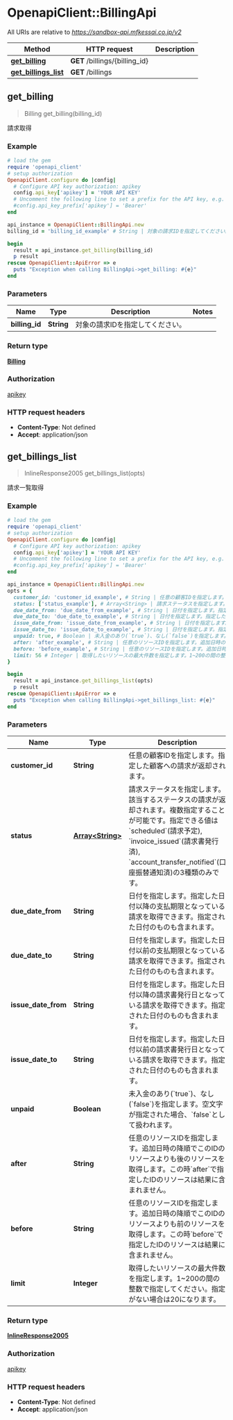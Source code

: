 # OpenapiClient::BillingApi

All URIs are relative to *https://sandbox-api.mfkessai.co.jp/v2*

Method | HTTP request | Description
------------- | ------------- | -------------
[**get_billing**](BillingApi.md#get_billing) | **GET** /billings/{billing_id} | 
[**get_billings_list**](BillingApi.md#get_billings_list) | **GET** /billings | 



## get_billing

> Billing get_billing(billing_id)



請求取得

### Example

```ruby
# load the gem
require 'openapi_client'
# setup authorization
OpenapiClient.configure do |config|
  # Configure API key authorization: apikey
  config.api_key['apikey'] = 'YOUR API KEY'
  # Uncomment the following line to set a prefix for the API key, e.g. 'Bearer' (defaults to nil)
  #config.api_key_prefix['apikey'] = 'Bearer'
end

api_instance = OpenapiClient::BillingApi.new
billing_id = 'billing_id_example' # String | 対象の請求IDを指定してください。

begin
  result = api_instance.get_billing(billing_id)
  p result
rescue OpenapiClient::ApiError => e
  puts "Exception when calling BillingApi->get_billing: #{e}"
end
```

### Parameters


Name | Type | Description  | Notes
------------- | ------------- | ------------- | -------------
 **billing_id** | **String**| 対象の請求IDを指定してください。 | 

### Return type

[**Billing**](Billing.md)

### Authorization

[apikey](../README.md#apikey)

### HTTP request headers

- **Content-Type**: Not defined
- **Accept**: application/json


## get_billings_list

> InlineResponse2005 get_billings_list(opts)



請求一覧取得

### Example

```ruby
# load the gem
require 'openapi_client'
# setup authorization
OpenapiClient.configure do |config|
  # Configure API key authorization: apikey
  config.api_key['apikey'] = 'YOUR API KEY'
  # Uncomment the following line to set a prefix for the API key, e.g. 'Bearer' (defaults to nil)
  #config.api_key_prefix['apikey'] = 'Bearer'
end

api_instance = OpenapiClient::BillingApi.new
opts = {
  customer_id: 'customer_id_example', # String | 任意の顧客IDを指定します。指定した顧客への請求が返却されます。
  status: ['status_example'], # Array<String> | 請求ステータスを指定します。該当するステータスの請求が返却されます。複数指定することが可能です。指定できる値は `scheduled`(請求予定), `invoice_issued`(請求書発行済), `account_transfer_notified`(口座振替通知済)の3種類のみです。
  due_date_from: 'due_date_from_example', # String | 日付を指定します。指定した日付以降の支払期限となっている請求を取得できます。指定された日付のものも含まれます。
  due_date_to: 'due_date_to_example', # String | 日付を指定します。指定した日付以前の支払期限となっている請求を取得できます。指定された日付のものも含まれます。
  issue_date_from: 'issue_date_from_example', # String | 日付を指定します。指定した日付以降の請求書発行日となっている請求を取得できます。指定された日付のものも含まれます。
  issue_date_to: 'issue_date_to_example', # String | 日付を指定します。指定した日付以前の請求書発行日となっている請求を取得できます。指定された日付のものも含まれます。
  unpaid: true, # Boolean | 未入金のあり(`true`)、なし(`false`)を指定します。空文字が指定された場合、`false`として扱われます。
  after: 'after_example', # String | 任意のリソースIDを指定します。追加日時の降順でこのIDのリソースよりも後のリソースを取得します。この時`after`で指定したIDのリソースは結果に含まれません。
  before: 'before_example', # String | 任意のリソースIDを指定します。追加日時の降順でこのIDのリソースよりも前のリソースを取得します。この時`before`で指定したIDのリソースは結果に含まれません。
  limit: 56 # Integer | 取得したいリソースの最大件数を指定します。1~200の間の整数で指定してください。指定がない場合は20になります。
}

begin
  result = api_instance.get_billings_list(opts)
  p result
rescue OpenapiClient::ApiError => e
  puts "Exception when calling BillingApi->get_billings_list: #{e}"
end
```

### Parameters


Name | Type | Description  | Notes
------------- | ------------- | ------------- | -------------
 **customer_id** | **String**| 任意の顧客IDを指定します。指定した顧客への請求が返却されます。 | [optional] 
 **status** | [**Array&lt;String&gt;**](String.md)| 請求ステータスを指定します。該当するステータスの請求が返却されます。複数指定することが可能です。指定できる値は &#x60;scheduled&#x60;(請求予定), &#x60;invoice_issued&#x60;(請求書発行済), &#x60;account_transfer_notified&#x60;(口座振替通知済)の3種類のみです。 | [optional] 
 **due_date_from** | **String**| 日付を指定します。指定した日付以降の支払期限となっている請求を取得できます。指定された日付のものも含まれます。 | [optional] 
 **due_date_to** | **String**| 日付を指定します。指定した日付以前の支払期限となっている請求を取得できます。指定された日付のものも含まれます。 | [optional] 
 **issue_date_from** | **String**| 日付を指定します。指定した日付以降の請求書発行日となっている請求を取得できます。指定された日付のものも含まれます。 | [optional] 
 **issue_date_to** | **String**| 日付を指定します。指定した日付以前の請求書発行日となっている請求を取得できます。指定された日付のものも含まれます。 | [optional] 
 **unpaid** | **Boolean**| 未入金のあり(&#x60;true&#x60;)、なし(&#x60;false&#x60;)を指定します。空文字が指定された場合、&#x60;false&#x60;として扱われます。 | [optional] 
 **after** | **String**| 任意のリソースIDを指定します。追加日時の降順でこのIDのリソースよりも後のリソースを取得します。この時&#x60;after&#x60;で指定したIDのリソースは結果に含まれません。 | [optional] 
 **before** | **String**| 任意のリソースIDを指定します。追加日時の降順でこのIDのリソースよりも前のリソースを取得します。この時&#x60;before&#x60;で指定したIDのリソースは結果に含まれません。 | [optional] 
 **limit** | **Integer**| 取得したいリソースの最大件数を指定します。1~200の間の整数で指定してください。指定がない場合は20になります。 | [optional] 

### Return type

[**InlineResponse2005**](InlineResponse2005.md)

### Authorization

[apikey](../README.md#apikey)

### HTTP request headers

- **Content-Type**: Not defined
- **Accept**: application/json

